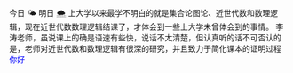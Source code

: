 今日 🌤  明日  🌨
上大学以来最学不明白的就是集合论图论、近世代数和数理逻辑，现在近世代数数理逻辑结课了，才体会到一些上大学未曾体会到的事情。
李涛老师，虽说课上的确是语速有些快，说话不太清楚，但认真听的话不可否认的是，老师对近世代数和数理逻辑有很深的研究，并且致力于简化课本的证明过程
<font color='blue'>你好</font>  